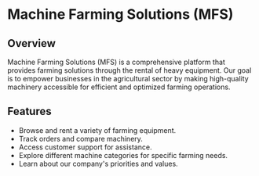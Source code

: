 # Machine Farming Solutions (MFS)

## Overview

Machine Farming Solutions (MFS) is a comprehensive platform that provides farming solutions through the rental of heavy equipment. Our goal is to empower businesses in the agricultural sector by making high-quality machinery accessible for efficient and optimized farming operations.

## Features

- Browse and rent a variety of farming equipment.
- Track orders and compare machinery.
- Access customer support for assistance.
- Explore different machine categories for specific farming needs.
- Learn about our company's priorities and values.